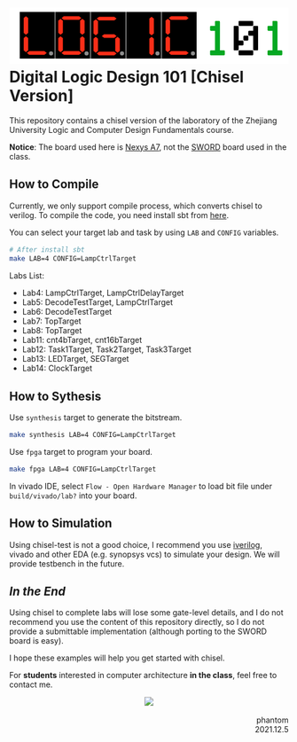 ![logo](./img/logic101.png)
Digital Logic Design 101 [Chisel Version]
=======================
This repository contains a chisel version of the laboratory of the Zhejiang University Logic and Computer Design Fundamentals course.

**Notice**: The board used here is [Nexys A7](https://digilent.com/reference/programmable-logic/nexys-a7/start), not the [SWORD](https://digilent.com/reference/programmable-logic/sword/start) board used in the class.

## How to Compile
Currently, we only support compile process, which converts chisel to verilog.
To compile the code, you need install sbt from [here](https://www.scala-sbt.org/1.x/docs/Setup.html).

You can select your target lab and task by using `LAB` and `CONFIG` variables.
```bash
# After install sbt
make LAB=4 CONFIG=LampCtrlTarget
```

Labs List:
- Lab4: LampCtrlTarget, LampCtrlDelayTarget
- Lab5: DecodeTestTarget, LampCtrlTarget
- Lab6: DecodeTestTarget
- Lab7: TopTarget
- Lab8: TopTarget
- Lab11: cnt4bTarget, cnt16bTarget
- Lab12: Task1Target, Task2Target, Task3Target
- Lab13: LEDTarget, SEGTarget
- Lab14: ClockTarget

## How to Sythesis
Use `synthesis` target to generate the bitstream.
```bash
make synthesis LAB=4 CONFIG=LampCtrlTarget
```
Use `fpga` target to program your board.
```bash
make fpga LAB=4 CONFIG=LampCtrlTarget
```
In vivado IDE, select `Flow - Open Hardware Manager` to load bit file under `build/vivado/lab?` into your board.


## How to Simulation
Using chisel-test is not a good choice, I recommend you use [iverilog](https://command-not-found.com/iverilog), vivado and other EDA (e.g. synopsys vcs) to simulate your design.
We will provide testbench in the future.


## *In the End*
Using chisel to complete labs will lose some gate-level details, and I do not recommend you use the content of this repository directly, so I do not provide a submittable implementation (although porting to the SWORD board is easy).

I hope these examples will help you get started with chisel. 

For **students** interested in computer architecture **in the class**, feel free to contact me.

<p align="center">
  <img width="200" src="./img/1.0.jpg">
</p>

<p align="right">
  phantom <br>
  2021.12.5
</p>
